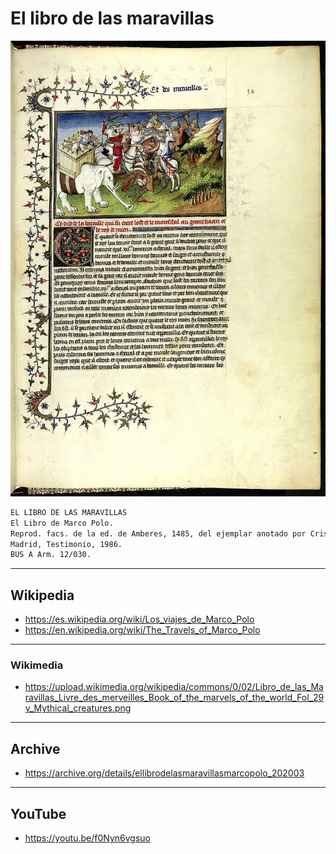 # El libro de las maravillas

![El libro de las maravillas](../_files/vitrina2/elLibroDeLasMaravillas.jpg)

```txt
EL LIBRO DE LAS MARAVILLAS
El Libro de Marco Polo.
Reprod. facs. de la ed. de Amberes, 1485, del ejemplar anotado por Cristóbal Colón y que se conserva en la Biblioteca Capitular y Colombina de Sevilla.
Madrid, Testimonio, 1986.
BUS A Arm. 12/030.
```
___
## Wikipedia
- https://es.wikipedia.org/wiki/Los_viajes_de_Marco_Polo
- https://en.wikipedia.org/wiki/The_Travels_of_Marco_Polo

___
### Wikimedia
- https://upload.wikimedia.org/wikipedia/commons/0/02/Libro_de_las_Maravillas_Livre_des_merveilles_Book_of_the_marvels_of_the_world_Fol_29v_Mythical_creatures.png

___
## Archive 
- https://archive.org/details/ellibrodelasmaravillasmarcopolo_202003

___
## YouTube
- https://youtu.be/f0Nyn6vgsuo
